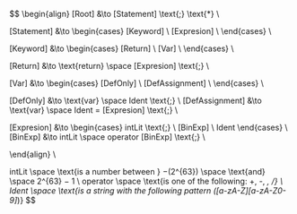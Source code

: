 $$
\begin{align}
[Root] &\to [Statement] \text{;} \text{*} \\

[Statement] &\to \begin{cases}
    [Keyword] \\
    [Expresion] \\
\end{cases} \\

[Keyword] &\to \begin{cases}
    [Return] \\
    [Var] \\
\end{cases} \\

[Return] &\to \text{return} \space [Expresion] \text{;} \\

[Var] &\to \begin{cases}
    [DefOnly] \\
    [DefAssignment] \\
\end{cases} \\

[DefOnly] &\to \text{var} \space Ident \text{;} \\
[DefAssignment] &\to \text{var} \space Ident = [Expresion] \text{;} \\

[Expresion] &\to \begin{cases}
    intLit \text{;} \\
    [BinExp] \\
    Ident
\end{cases} \\
[BinExp] &\to intLit \space operator [BinExp] \text{;} \\

\end{align} \\

intLit \space \text{is a number between } −(2^{63}) \space \text{and} \space 2^{63} − 1 \\
operator \space \text{is one of the following: +, -, *, /} \\
Ident \space \text{is a string with the following pattern ([a-zA-Z][a-zA-Z0-9]*)}
$$